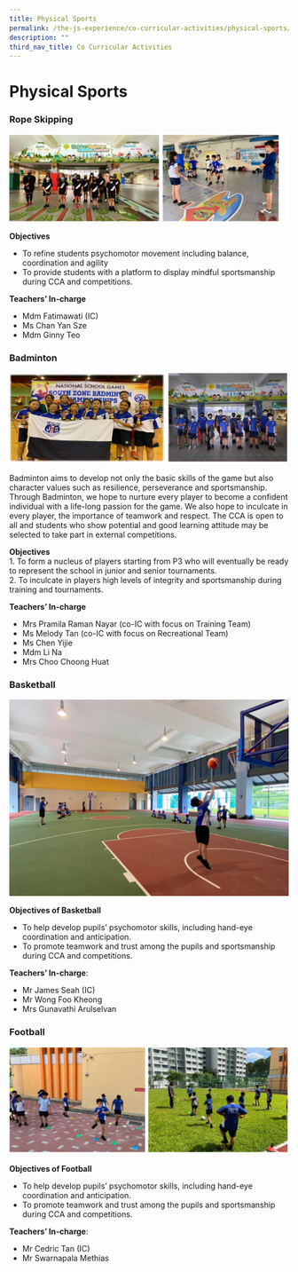 ```yaml
---
title: Physical Sports
permalink: /the-js-experience/co-curricular-activities/physical-sports/
description: ""
third_nav_title: Co Curricular Activities
---
```

# **Physical Sports**

### Rope Skipping

![](/images/ropeskipping.jpg)

**Objectives**
* To refine students psychomotor movement including balance, coordination and agility
* To provide students with a platform to display mindful sportsmanship during CCA and competitions.

**Teachers’ In-charge**
* Mdm Fatimawati (IC)
* Ms Chan Yan Sze
* Mdm Ginny Teo


### Badminton

![](/images/badminton.jpg)

Badminton aims to develop not only the basic skills of the game but also character values such as resilience, perseverance and sportsmanship. Through Badminton, we hope to nurture every player to become a confident individual with a life-long passion for the game. We also hope to inculcate in every player, the importance of teamwork and respect. The CCA is open to all and students who show potential and good learning attitude may be selected to take part in external competitions.  

**Objectives**    
1\. To form a nucleus of players starting from P3 who will eventually be ready to represent the school in junior and senior tournaments.    
2\. To inculcate in players high levels of integrity and sportsmanship during training and tournaments.

**Teachers’ In-charge**  
* Mrs Pramila Raman Nayar (co-IC with focus on Training Team)
* Ms Melody Tan (co-IC with focus on Recreational Team)
* Ms Chen Yijie
* Mdm Li Na
* Mrs Choo Choong Huat

### Basketball

![](/images/170005071_2850586261871827_427571441469611300_n.jpg)

**Objectives of Basketball**
* To help develop pupils’ psychomotor skills, including hand-eye coordination and anticipation.
* To promote teamwork and trust among the pupils and sportsmanship during CCA and competitions.

**Teachers’ In-charge**:
* Mr James Seah (IC)
* Mr Wong Foo Kheong
* Mrs Gunavathi Arulselvan

### Football

![](/images/football.jpg)

**Objectives of Football**
* To help develop pupils’ psychomotor skills, including hand-eye coordination and anticipation.
* To promote teamwork and trust among the pupils and sportsmanship during CCA and competitions.

**Teachers’ In-charge**:
* Mr Cedric Tan (IC)
* Mr Swarnapala Methias